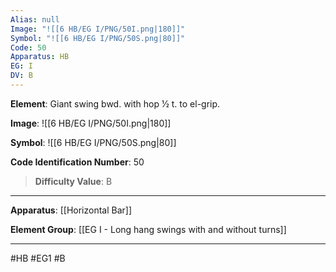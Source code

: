 ```yaml
---
Alias: null
Image: "![[6 HB/EG I/PNG/50I.png|180]]"
Symbol: "![[6 HB/EG I/PNG/50S.png|80]]"
Code: 50
Apparatus: HB
EG: I
DV: B
---
```

**Element**: Giant swing bwd. with hop 1⁄2 t. to el-grip.

**Image**:
![[6 HB/EG I/PNG/50I.png|180]]

**Symbol**:
![[6 HB/EG I/PNG/50S.png|80]]

**Code Identification Number**: 50

>**Difficulty Value**: B

___
**Apparatus**: [[Horizontal Bar]]

**Element Group**: [[EG I - Long hang swings with and without turns]]
___
#HB #EG1 #B
